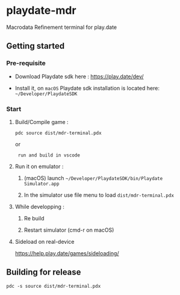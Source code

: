 # playdate-mdr
Macrodata Refinement terminal for play.date

## Getting started

### Pre-requisite

- Download Playdate sdk here : https://play.date/dev/ 

- Install it, on `macOS` Playdate sdk installation is located here: `~/Developer/PlaydateSDK`

### Start

1. Build/Compile game :

       pdc source dist/mdr-terminal.pdx

    or

        run and build in vscode

2. Run it on emulator :

    1. (macOS) launch `~/Developer/PlaydateSDK/bin/Playdate Simulator.app`

    2. In the simulator use file menu to load `dist/mdr-terminal.pdx`
    
3. While developping :

    1. Re build

    2. Restart simulator (cmd-r on macOS)

4. Sideload on real-device

    https://help.play.date/games/sideloading/

## Building for release

    pdc -s source dist/mdr-terminal.pdx